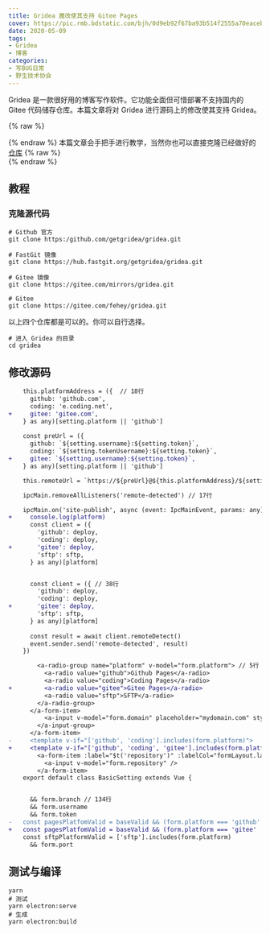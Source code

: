 ```yaml
---
title: Gridea 魔改使其支持 Gitee Pages
cover: https://pic.rmb.bdstatic.com/bjh/0d9eb92f67ba93b514f2555a70eacebe.png
date: 2020-05-09
tags:
- Gridea
- 博客
categories:
- 写BUG日常
- 野生技术协会
---
```

Gridea 是一款很好用的博客写作软件。它功能全面但可惜部署不支持国内的 Gitee 代码储存仓库。本篇文章将对 Gridea 进行源码上的修改使其支持 Gridea。
<!--more-->
{% raw %}<article class="message is-success"><div class="message-body">{% endraw %}
本篇文章会手把手进行教学，当然你也可以直接克隆已经做好的[仓库](https://gitee.com/Nofated/gridea)
{% raw %}</div></article>{% endraw %}

## 教程

### 克隆源代码

```
# Github 官方
git clone https:/github.com/getgridea/gridea.git

# FastGit 镜像
git clone https://hub.fastgit.org/getgridea/gridea.git

# Gitee 镜像
git clone https://gitee.com/mirrors/gridea.git

# Gitee
git clone https://gitee.com/fehey/gridea.git
```

以上四个仓库都是可以的。你可以自行选择。

```
# 进入 Gridea 的目录
cd gridea
```

## 修改源码

``` diff src/server/deploy.ts >folded
    this.platformAddress = ({  // 18行
      github: 'github.com',
      coding: 'e.coding.net',
+     gitee: 'gitee.com',
    } as any)[setting.platform || 'github']
  
    const preUrl = ({
      github: `${setting.username}:${setting.token}`,
      coding: `${setting.tokenUsername}:${setting.token}`,
+     gitee: `${setting.username}:${setting.token}`,
    } as any)[setting.platform || 'github']

    this.remoteUrl = `https://${preUrl}@${this.platformAddress}/${setting.username}/${setting.repository}.git`
```

``` diff src/server/events/deploy.ts>folded
    ipcMain.removeAllListeners('remote-detected') // 17行

    ipcMain.on('site-publish', async (event: IpcMainEvent, params: any) => {
+     console.log(platform)
      const client = ({
        'github': deploy,
        'coding': deploy,
+       'gitee': deploy,
        'sftp': sftp,
      } as any)[platform]


      const client = ({ // 38行
        'github': deploy,
        'coding': deploy,
+       'gitee': deploy,
        'sftp': sftp,
      } as any)[platform]
      
      const result = await client.remoteDetect()
      event.sender.send('remote-detected', result)
    })
```

``` diff src/views/setting/includes/BasicSetting.vue >folded
        <a-radio-group name="platform" v-model="form.platform"> // 5行
          <a-radio value="github">Github Pages</a-radio>
          <a-radio value="coding">Coding Pages</a-radio>
+         <a-radio value="gitee">Gitee Pages</a-radio>
          <a-radio value="sftp">SFTP</a-radio>
        </a-radio-group>
      </a-form-item>
          <a-input v-model="form.domain" placeholder="mydomain.com" style="width: calc(100% - 96px);" />
        </a-input-group>
      </a-form-item>
-     <template v-if="['github', 'coding'].includes(form.platform)">
+     <template v-if="['github', 'coding', 'gitee'].includes(form.platform)">
        <a-form-item :label="$t('repository')" :labelCol="formLayout.label" :wrapperCol="formLayout.wrapper" :colon="false">
          <a-input v-model="form.repository" />
        </a-form-item>
    export default class BasicSetting extends Vue {


      && form.branch // 134行
      && form.username
      && form.token
-   const pagesPlatfomValid = baseValid && (form.platform === 'github' || (form.platform === 'coding' && form.tokenUsername))
+   const pagesPlatfomValid = baseValid && (form.platform === 'gitee' || form.platform === 'github' || (form.platform === 'coding' && form.tokenUsername))
    const sftpPlatformValid = ['sftp'].includes(form.platform)
      && form.port
```

## 测试与编译

``` 需要安装 yarn 和 electron
yarn
# 测试
yarn electron:serve
# 生成
yarn electron:build
```
